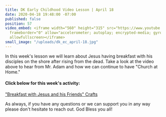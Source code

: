 ```yaml
---
title: DK Early Childhood Video Lesson | April 18
date: 2020-04-18 19:48:00 -07:00
published: false
position: 57
video_embed: <iframe width="560" height="315" src="https://www.youtube.com/embed/uO0w2bvIiZU"
  frameborder="0" allow="accelerometer; autoplay; encrypted-media; gyroscope; picture-in-picture"
  allowfullscreen></iframe>
small_image: "/uploads/dk_ec_april-18.jpg"
---
```


In this week's lesson we will learn about Jesus having breakfast with his disciples on the shore after rising from the dead. Take a look at the video above to hear from Mr. Adam and how we can continue to have "Church at Home."

#### Click below for this week's activity:
["Breakfast with Jesus and his Friends" Crafts 
](https://drive.google.com/file/d/1_TQusHabOfyJuLymsFQ08FrHFNIXtg5U/view?usp=sharing) 

As always, if you have any questions or we can support you in any way please don't hesitate to reach out. God Bless you all!